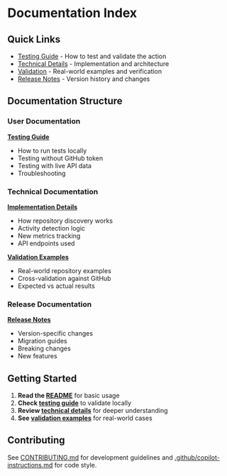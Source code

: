 # Documentation Index

## Quick Links

- [Testing Guide](testing.md) - How to test and validate the action
- [Technical Details](improvements.md) - Implementation and architecture
- [Validation](validation.md) - Real-world examples and verification
- [Release Notes](releases/) - Version history and changes

## Documentation Structure

### User Documentation

**[Testing Guide](testing.md)**
- How to run tests locally
- Testing without GitHub token
- Testing with live API data
- Troubleshooting

### Technical Documentation

**[Implementation Details](improvements.md)**
- How repository discovery works
- Activity detection logic
- New metrics tracking
- API endpoints used

**[Validation Examples](validation.md)**
- Real-world repository examples
- Cross-validation against GitHub
- Expected vs actual results

### Release Documentation

**[Release Notes](releases/)**
- Version-specific changes
- Migration guides
- Breaking changes
- New features

## Getting Started

1. **Read the [README](../README.md)** for basic usage
2. **Check [testing guide](testing.md)** to validate locally
3. **Review [technical details](improvements.md)** for deeper understanding
4. **See [validation examples](validation.md)** for real-world cases

## Contributing

See [CONTRIBUTING.md](../CONTRIBUTING.md) for development guidelines and [.github/copilot-instructions.md](../.github/copilot-instructions.md) for code style.
